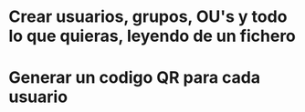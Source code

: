 # Crear usuarios, grupos, OU's y todo lo que quieras, leyendo de un fichero
# Generar un codigo QR para cada usuario
